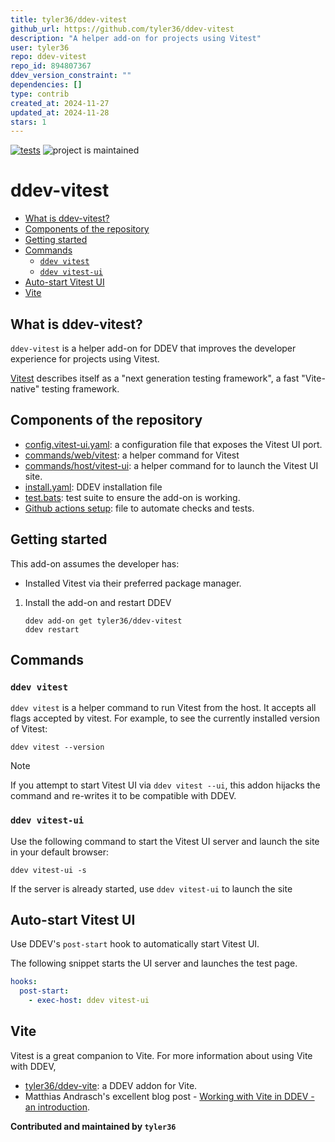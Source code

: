 ```yaml
---
title: tyler36/ddev-vitest
github_url: https://github.com/tyler36/ddev-vitest
description: "A helper add-on for projects using Vitest"
user: tyler36
repo: ddev-vitest
repo_id: 894807367
ddev_version_constraint: ""
dependencies: []
type: contrib
created_at: 2024-11-27
updated_at: 2024-11-28
stars: 1
---
```


[![tests](https://github.com/tyler36/ddev-vitest/actions/workflows/tests.yml/badge.svg)](https://github.com/tyler36/ddev-vitest/actions/workflows/tests.yml) ![project is maintained](https://img.shields.io/maintenance/yes/2024.svg)

# ddev-vitest <!-- omit in toc -->

- [What is ddev-vitest?](#what-is-ddev-vitest)
- [Components of the repository](#components-of-the-repository)
- [Getting started](#getting-started)
- [Commands](#commands)
  - [`ddev vitest`](#ddev-vitest)
  - [`ddev vitest-ui`](#ddev-vitest-ui)
- [Auto-start Vitest UI](#auto-start-vitest-ui)
- [Vite](#vite)

## What is ddev-vitest?

`ddev-vitest` is a helper add-on for DDEV that improves the developer experience for projects using Vitest.

[Vitest](https://vitest.dev/) describes itself as a "next generation testing framework", a fast "Vite-native" testing framework.

## Components of the repository

- [config.vitest-ui.yaml](https://github.com/tyler36/ddev-vitest/blob/main/config.vitest-ui.yaml): a configuration file that exposes the Vitest UI port.
- [commands/web/vitest](https://github.com/tyler36/ddev-vitest/blob/main/commands/web/vitest): a helper command for Vitest
- [commands/host/vitest-ui](https://github.com/tyler36/ddev-vitest/blob/main/commands/host/vitest-ui): a helper command for to launch the Vitest UI site.
- [install.yaml](https://github.com/tyler36/ddev-vitest/blob/main/install.yaml): DDEV installation file
- [test.bats](https://github.com/tyler36/ddev-vitest/blob/main/tests/test.bats): test suite to ensure the add-on is working.
- [Github actions setup](https://github.com/tyler36/ddev-vitest/blob/main/.github/workflows/tests.yml): file to automate checks and tests.

## Getting started

This add-on assumes the developer has:

- Installed Vitest via their preferred package manager.

1. Install the add-on and restart DDEV

   ```shell
   ddev add-on get tyler36/ddev-vitest
   ddev restart
   ```

## Commands

### `ddev vitest`

`ddev vitest` is a helper command to run Vitest from the host.
It accepts all flags accepted by vitest.
For example, to see the currently installed version of Vitest:

  ```shell
  ddev vitest --version
  ```

> [!NOTE]
> If you attempt to start Vitest UI via `ddev vitest --ui`, this addon hijacks the command and re-writes it to be compatible with DDEV.

### `ddev vitest-ui`

Use the following command to start the Vitest UI server and launch the site in your default browser:

```shell
ddev vitest-ui -s
```

If the server is already started, use `ddev vitest-ui` to launch the site

## Auto-start Vitest UI

Use DDEV's `post-start` hook to automatically start Vitest UI.

The following snippet starts the UI server and launches the test page.

```yaml
hooks:
  post-start:
    - exec-host: ddev vitest-ui
```

## Vite

Vitest is a great companion to Vite.
For more information about using Vite with DDEV,

- [tyler36/ddev-vite](https://github.com/tyler36/ddev-vite): a DDEV addon for Vite.
- Matthias Andrasch's excellent blog post - [Working with Vite in DDEV - an introduction](https://ddev.com/blog/working-with-vite-in-ddev/).

**Contributed and maintained by `tyler36`**

